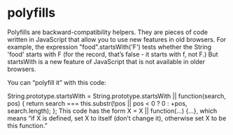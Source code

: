 # polyfills
Polyfills are backward-compatibility helpers. They are pieces of code written in JavaScript that allow you to use new features in old browsers. For example, the expression "food".startsWith('F') tests whether the String 'food' starts with F (for the record, that’s false - it starts with f, not F.) But startsWith is a new feature of JavaScript that is not available in older browsers.

You can “polyfill it” with this code:

String.prototype.startsWith = String.prototype.startsWith ||
  function(search, pos) {
    return search ===
      this.substr(!pos || pos < 0 ? 0 : +pos, search.length);
  };
This code has the form X = X || function(...) {...}, which means “if X is defined, set X to itself (don’t change it), otherwise set X to be this function.”

